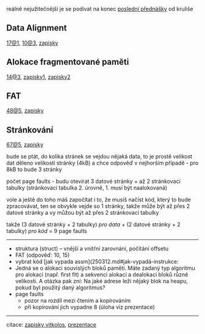 reálně nejužitečnější je se podívat na konec [poslední přednášky](https://cunicz.sharepoint.com/sites/NSWI170PCSystems/_layouts/15/stream.aspx?id=%2Fsites%2FNSWI170PCSystems%2FShared%20Documents%2Fvideo%2D2025%2F2025%2D05%2D22%2Dpara%2Den%2Emp4&ga=1&referrer=StreamWebApp%2EWeb&referrerScenario=AddressBarCopied%2Eview%2E7c8b9453%2Dd21b%2D490b%2Daba0%2D7b632ba82cc8) od kruliše

## Data Alignment 

[17@1](https://cunicz.sharepoint.com/:p:/s/NSWI170PCSystems/EfriQYchYz5IoaT6MDFGQvcBa-A-p0U_ZQAtCMvktLzO3g?e=ayym1t&nav=eyJzSWQiOjI5NiwiY0lkIjozMjU0MTgxMDI4fQ), 
[10@3](https://cunicz.sharepoint.com/:p:/s/NSWI170PCSystems/EXTMToPy4y1Pg1qjcAxtyxwBglrMgcGdxXJXiAyeyheg9A?e=iMkP6f&nav=eyJzSWQiOjI2MywiY0lkIjoxMzA2NDU3OTV9), [zapisky](250326.md#data-alignment)


## Alokace fragmentované paměti

[14@3](https://cunicz.sharepoint.com/:p:/s/NSWI170PCSystems/EXTMToPy4y1Pg1qjcAxtyxwBglrMgcGdxXJXiAyeyheg9A?e=XGlcPy&nav=eyJzSWQiOjI2NiwiY0lkIjozNjk5MzI4ODN9), [zapisky1](250326.md#Alokační-algoritmy), [zapisky2](250402.md#pameti,-furt)


## FAT

[48@5](https://cunicz.sharepoint.com/:p:/s/NSWI170PCSystems/EcegExT3UclFiszQ0PLqWM4B26DDW76aqwy4UKHSlVGNkw?e=7Dc6Ea&nav=eyJzSWQiOjMwNSwiY0lkIjozNDM3MzMzMjQ4fQ), [zapisky](250507.md#FAT-bude-v-testu)

## Stránkování

[67@5](https://cunicz.sharepoint.com/:p:/s/NSWI170PCSystems/EcegExT3UclFiszQ0PLqWM4B26DDW76aqwy4UKHSlVGNkw?e=xv9CDI&nav=eyJzSWQiOjMxMSwiY0lkIjo2MjAwMTQ0NjR9), [zapisky](250514.md#stránkování)

bude se ptát, do kolika stránek se vejdou nějaká data, to je prostě velikost dat děleno velikostí stránky (4kB) a chce odpověď v nejhorším případě - pro 8kB to bude 3 stránky

počet page faults - budu otevírat 3 datové stránky + až 2 stránkovací tabulky (stránkovací tabulka 2. úrovně, 1. musí být naalokovaná)

vole a ještě do toho máš započítat i to, že musíš načíst kód, který to bude zpracovávat, ten se obvykle vejde so 1 stránky, takže může být až přes 2 datové stránky a vy můžou být až přes 2 stránkovací tabulky

takže (3 datové stránky + 2 tabulky) *pro data* + (2 datové stránky +  2 tabulky) *pro kód* = 9 page faults

---
- struktura (struct) – vnější a vnitřní zarovnání, počítání offsetu
- FAT (odpověď: 10, 15)
- vybrat kód [jak vypada assm](250312.md#jak-vypadá-instrukce:
- Jedná se o alokaci souvislých bloků paměti. Máte zadaný typ algoritmu pro alokaci (např. first fit) a sekvenci alokací a dealokací bloků různé velikosti. A otázka pak zní: Na jaké adrese leží nějaký blok na heapu, pokud byl použitý daný algoritmus?
- page faults
	- pozor na rozdíl mezi čtením a kopírováním
	- při kopírování jich vypadne 8 (úloha viz prezentace)

---

citace: [zapisky vitkolos](https://github.com/vitkolos/notes-ipp/blob/main/semestr2/pocitacove-systemy/systemy-prednaska.md),
[prezentace](https://www.ksi.mff.cuni.cz/teaching/nswi170-web/pages/lectures)

